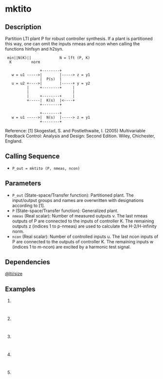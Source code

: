 # mktito

## Description
Partition LTI plant P for robust controller synthesis. If a plant is partitioned this way, one can omit the inputs nmeas and ncon when calling the functions hinfsyn and h2syn.
```
 min||N(K)||             N = lft (P, K)
  K         norm

                +--------+  
   w = u1 ----->|        |-----> z = y1
                |  P(s)  |
   u = u2 +---->|        |-----+ y = y2
          |     +--------+     |
          |                    |
          |     +--------+     |
          +-----|  K(s)  |<----+
                +--------+

                +--------+      
   w = u1 ----->|  N(s)  |-----> z = y1
                +--------+
```
Reference: [1] Skogestad, S. and Postlethwaite, I. (2005) Multivariable Feedback Control: Analysis and Design: Second Edition. Wiley, Chichester, England.

## Calling Sequence
- `P_out = mktito (P, nmeas, ncon)`

## Parameters
- `P_out` (State-space/Transfer function): Partitioned plant. The input/output groups and names are overwritten with designations according to [1].
- `P` (State-space/Transfer function): Generalized plant.
- `nmeas` (Real scalar): Number of measured outputs v. The last nmeas outputs of P are connected to the inputs of controller K. The remaining outputs z (indices 1 to p-nmeas) are used to calculate the H-2/H-infinity norm.
- `ncon` (Real scalar): Number of controlled inputs u. The last ncon inputs of P are connected to the outputs of controller K. The remaining inputs w (indices 1 to m-ncon) are excited by a harmonic test signal.

## Dependencies
[@lti/size](https://github.com/akash-sankar/CSToolboxFunctions/tree/main/%40lti%20size)

## Examples
1.
```
```

```
```

2.
```
```

```
```

3.
```
```

```
```

4.
```
```

```
```

5.
```
```

```
```
